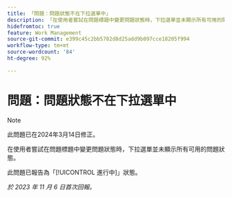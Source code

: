 ```yaml
---
title: 「問題：問題狀態不在下拉選單中」
description: 「在使用者嘗試在問題標題中變更問題狀態時，下拉選單並未顯示所有可用的問題狀態。」
hidefromtoc: true
feature: Work Management
source-git-commit: e399c45c2bb5782d8d25add9b097cce18205f994
workflow-type: tm+mt
source-wordcount: '84'
ht-degree: 92%

---
```



# 問題：問題狀態不在下拉選單中

>[!NOTE]
>
>此問題已在2024年3月14日修正。

在使用者嘗試在問題標題中變更問題狀態時，下拉選單並未顯示所有可用的問題狀態。

此問題已報告為「[!UICONTROL 進行中]」狀態。

_於 2023 年 11 月 6 日首次回報。_
